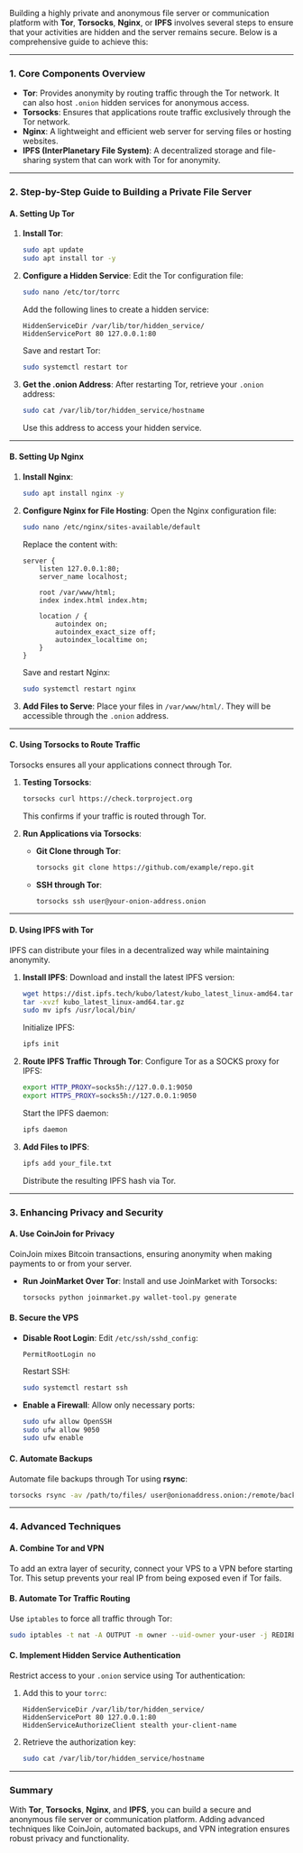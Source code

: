 Building a highly private and anonymous file server or communication platform with **Tor**, **Torsocks**, **Nginx**, or **IPFS** involves several steps to ensure that your activities are hidden and the server remains secure. Below is a comprehensive guide to achieve this:

---

### **1. Core Components Overview**
- **Tor**: Provides anonymity by routing traffic through the Tor network. It can also host `.onion` hidden services for anonymous access.
- **Torsocks**: Ensures that applications route traffic exclusively through the Tor network.
- **Nginx**: A lightweight and efficient web server for serving files or hosting websites.
- **IPFS (InterPlanetary File System)**: A decentralized storage and file-sharing system that can work with Tor for anonymity.

---

### **2. Step-by-Step Guide to Building a Private File Server**

#### **A. Setting Up Tor**
1. **Install Tor**:
   ```bash
   sudo apt update
   sudo apt install tor -y
   ```
2. **Configure a Hidden Service**:
   Edit the Tor configuration file:
   ```bash
   sudo nano /etc/tor/torrc
   ```
   Add the following lines to create a hidden service:
   ```plaintext
   HiddenServiceDir /var/lib/tor/hidden_service/
   HiddenServicePort 80 127.0.0.1:80
   ```
   Save and restart Tor:
   ```bash
   sudo systemctl restart tor
   ```
3. **Get the .onion Address**:
   After restarting Tor, retrieve your `.onion` address:
   ```bash
   sudo cat /var/lib/tor/hidden_service/hostname
   ```
   Use this address to access your hidden service.

---

#### **B. Setting Up Nginx**
1. **Install Nginx**:
   ```bash
   sudo apt install nginx -y
   ```
2. **Configure Nginx for File Hosting**:
   Open the Nginx configuration file:
   ```bash
   sudo nano /etc/nginx/sites-available/default
   ```
   Replace the content with:
   ```nginx
   server {
       listen 127.0.0.1:80;
       server_name localhost;

       root /var/www/html;
       index index.html index.htm;

       location / {
           autoindex on;
           autoindex_exact_size off;
           autoindex_localtime on;
       }
   }
   ```
   Save and restart Nginx:
   ```bash
   sudo systemctl restart nginx
   ```
3. **Add Files to Serve**:
   Place your files in `/var/www/html/`. They will be accessible through the `.onion` address.

---

#### **C. Using Torsocks to Route Traffic**
Torsocks ensures all your applications connect through Tor.

1. **Testing Torsocks**:
   ```bash
   torsocks curl https://check.torproject.org
   ```
   This confirms if your traffic is routed through Tor.

2. **Run Applications via Torsocks**:
   - **Git Clone through Tor**:
     ```bash
     torsocks git clone https://github.com/example/repo.git
     ```
   - **SSH through Tor**:
     ```bash
     torsocks ssh user@your-onion-address.onion
     ```

---

#### **D. Using IPFS with Tor**
IPFS can distribute your files in a decentralized way while maintaining anonymity.

1. **Install IPFS**:
   Download and install the latest IPFS version:
   ```bash
   wget https://dist.ipfs.tech/kubo/latest/kubo_latest_linux-amd64.tar.gz
   tar -xvzf kubo_latest_linux-amd64.tar.gz
   sudo mv ipfs /usr/local/bin/
   ```
   Initialize IPFS:
   ```bash
   ipfs init
   ```

2. **Route IPFS Traffic Through Tor**:
   Configure Tor as a SOCKS proxy for IPFS:
   ```bash
   export HTTP_PROXY=socks5h://127.0.0.1:9050
   export HTTPS_PROXY=socks5h://127.0.0.1:9050
   ```
   Start the IPFS daemon:
   ```bash
   ipfs daemon
   ```

3. **Add Files to IPFS**:
   ```bash
   ipfs add your_file.txt
   ```
   Distribute the resulting IPFS hash via Tor.

---

### **3. Enhancing Privacy and Security**

#### **A. Use CoinJoin for Privacy**
CoinJoin mixes Bitcoin transactions, ensuring anonymity when making payments to or from your server.

- **Run JoinMarket Over Tor**:
  Install and use JoinMarket with Torsocks:
  ```bash
  torsocks python joinmarket.py wallet-tool.py generate
  ```

#### **B. Secure the VPS**
- **Disable Root Login**:
  Edit `/etc/ssh/sshd_config`:
  ```plaintext
  PermitRootLogin no
  ```
  Restart SSH:
  ```bash
  sudo systemctl restart ssh
  ```
- **Enable a Firewall**:
  Allow only necessary ports:
  ```bash
  sudo ufw allow OpenSSH
  sudo ufw allow 9050
  sudo ufw enable
  ```

#### **C. Automate Backups**
Automate file backups through Tor using **rsync**:
```bash
torsocks rsync -av /path/to/files/ user@onionaddress.onion:/remote/backup/
```

---

### **4. Advanced Techniques**

#### **A. Combine Tor and VPN**
To add an extra layer of security, connect your VPS to a VPN before starting Tor. This setup prevents your real IP from being exposed even if Tor fails.

#### **B. Automate Tor Traffic Routing**
Use `iptables` to force all traffic through Tor:
```bash
sudo iptables -t nat -A OUTPUT -m owner --uid-owner your-user -j REDIRECT --to-ports 9050
```

#### **C. Implement Hidden Service Authentication**
Restrict access to your `.onion` service using Tor authentication:
1. Add this to your `torrc`:
   ```plaintext
   HiddenServiceDir /var/lib/tor/hidden_service/
   HiddenServicePort 80 127.0.0.1:80
   HiddenServiceAuthorizeClient stealth your-client-name
   ```
2. Retrieve the authorization key:
   ```bash
   sudo cat /var/lib/tor/hidden_service/hostname
   ```

---

### Summary
With **Tor**, **Torsocks**, **Nginx**, and **IPFS**, you can build a secure and anonymous file server or communication platform. Adding advanced techniques like CoinJoin, automated backups, and VPN integration ensures robust privacy and functionality.